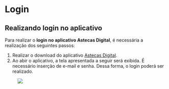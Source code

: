 # Login

## Realizando login no aplicativo

Para realizar o **login no aplicativo Astecas Digital**, é necessária a realização dos seguintes passos:

1. Realizar o download do aplicativo [Astecas Digital](https://play.google.com/store/apps/details?id=com.astecas).
2. Ao abir o aplicativo, a tela apresentada a seguir será exibida. É necessário inserção de e-mail e senha. Dessa forma, o login poderá ser realizado.

<figure class="images mobile-images">
    <img src="../../../assets/prints-mobile/empresa-login.jpeg" />
</figure>
